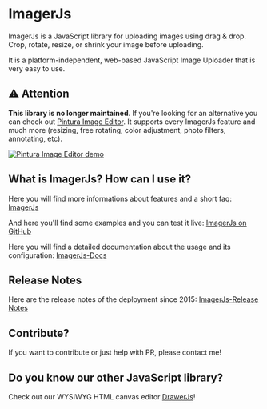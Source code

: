# ImagerJs

ImagerJs is a JavaScript library for uploading images using drag & drop. 
Crop, rotate, resize, or shrink your image before uploading.

It is a platform-independent, web-based JavaScript Image Uploader that is very easy to use.

## ⚠️ Attention

**This library is no longer maintained**. If you're looking for an alternative you can check out [Pintura Image Editor](https://pqina.nl/pintura/). It supports every ImagerJs feature and much more (resizing, free rotating, color adjustment, photo filters, annotating, etc).

[![Pintura Image Editor demo](doka-image-editor-gh.gif?raw=true "Pintura Image Editor (click on the image to view)")](https://pqina.nl/pintura/)

## What is ImagerJs? How can I use it?

Here you will find more informations about features and a short faq: [ImagerJs](https://www.imagerjs.com)

And here you'll find some examples and you can test it live: [ImagerJs on GitHub](https://carstenschaefer.github.io/ImagerJs/)

Here you will find a detailed documentation about the usage and its configuration: [ImagerJs-Docs](https://github.com/carstenschaefer/ImagerJs/wiki)

## Release Notes

Here are the release notes of the deployment since 2015: [ImagerJs-Release Notes](https://www.imagerjs.com/release-notes)

## Contribute?

If you want to contribute or just help with PR, please contact me!

## Do you know our other JavaScript library?

Check out our WYSIWYG HTML canvas editor [DrawerJs](https://www.drawerjs.com)!

